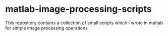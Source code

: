 # matlab-image-processing-scripts
This repository contains a collection of small scripts which I wrote in matlab for simple image processing operations
